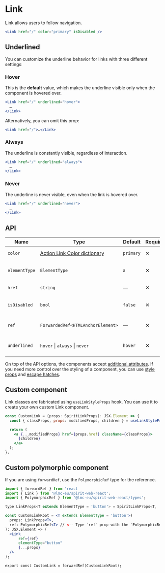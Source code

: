# Link

Link allows users to follow navigation.

```jsx
<Link href="/" color="primary" isDisabled />
```

## Underlined

You can customize the underline behavior for links with three different settings:

### Hover

This is the **default** value, which makes the underline visible only when the component is hovered over.

```jsx
<Link href="/" underlined="hover">
  …
</Link>
```

Alternatively, you can omit this prop:

```jsx
<Link href="/">…</Link>
```

### Always

The underline is constantly visible, regardless of interaction.

```jsx
<Link href="/" underlined="always">
  …
</Link>
```

### Never

The underline is never visible, even when the link is hovered over.

```jsx
<Link href="/" underlined="never">
  …
</Link>
```

## API

| Name          | Type                                             | Default   | Required | Description                  |
| ------------- | ------------------------------------------------ | --------- | -------- | ---------------------------- |
| `color`       | [Action Link Color dictionary][dictionary-color] | `primary` | ✕        | Color of the link            |
| `elementType` | `ElementType`                                    | `a`       | ✕        | Type of element used as      |
| `href`        | `string`                                         | —         | ✕        | Link's href attribute        |
| `isDisabled`  | `bool`                                           | `false`   | ✕        | Whether is the link disabled |
| `ref`         | `ForwardedRef<HTMLAnchorElement>`                | —         | ✕        | Link element reference       |
| `underlined`  | `hover` \| `always` \| `never`                   | `hover`   | ✕        | When is the link underlined  |

On top of the API options, the components accept [additional attributes][readme-additional-attributes].
If you need more control over the styling of a component, you can use [style props][readme-style-props]
and [escape hatches][readme-escape-hatches].

## Custom component

Link classes are fabricated using `useLinkStyleProps` hook. You can use it to create your own custom Link component.

```jsx
const CustomLink = (props: SpiritLinkProps): JSX.Element => {
  const { classProps, props: modifiedProps, children } = useLinkStyleProps(props);

  return (
    <a {...modifiedProps} href={props.href} className={classProps}>
      {children}
    </a>
  );
};
```

## Custom polymorphic component

If you are using `forwardRef`, use the `PolymorphicRef` type for the reference.

```jsx
import { forwardRef } from 'react
import { Link } from '@lmc-eu/spirit-web-react';
import { PolymorphicRef } from '@lmc-eu/spirit-web-react/types';

type LinkProps<T extends ElementType = 'button'> = SpiritLinkProps<T, 'tertiary'>;

const CustomLinkRoot = <T extends ElementType = 'button'>(
  props: LinkProps<T>,
  ref: PolymorphicRef<T> // <-- Type `ref` prop with the `PolymorphicRef` here
): JSX.Element => (
  <Link
      ref={ref}
      elementType="button"
      {...props}
  />
);

export const CustomLink = forwardRef(CustomLinkRoot);
```

[dictionary-color]: https://github.com/lmc-eu/spirit-design-system/tree/main/docs/DICTIONARIES.md#color
[readme-additional-attributes]: https://github.com/lmc-eu/spirit-design-system/blob/main/packages/web-react/README.md#additional-attributes
[readme-escape-hatches]: https://github.com/lmc-eu/spirit-design-system/blob/main/packages/web-react/README.md#escape-hatches
[readme-style-props]: https://github.com/lmc-eu/spirit-design-system/blob/main/packages/web-react/README.md#style-props
